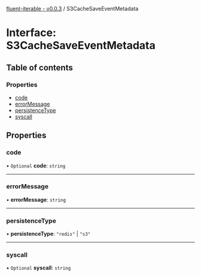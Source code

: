 [fluent-iterable - v0.0.3](../README.md) / S3CacheSaveEventMetadata

# Interface: S3CacheSaveEventMetadata

## Table of contents

### Properties

- [code](S3CacheSaveEventMetadata.md#code)
- [errorMessage](S3CacheSaveEventMetadata.md#errormessage)
- [persistenceType](S3CacheSaveEventMetadata.md#persistencetype)
- [syscall](S3CacheSaveEventMetadata.md#syscall)

## Properties

### code

• `Optional` **code**: `string`

___

### errorMessage

• **errorMessage**: `string`

___

### persistenceType

• **persistenceType**: ``"redis"`` \| ``"s3"``

___

### syscall

• `Optional` **syscall**: `string`
